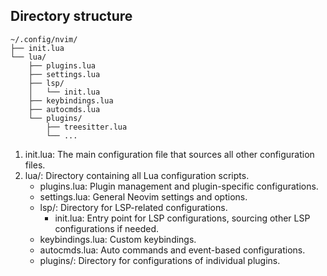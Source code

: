 ## Directory structure
```
~/.config/nvim/
├── init.lua
└── lua/
    ├── plugins.lua
    ├── settings.lua
    ├── lsp/
    │   └── init.lua
    ├── keybindings.lua
    ├── autocmds.lua
    └── plugins/
        ├── treesitter.lua
        └── ...
```

1. init.lua: The main configuration file that sources all other configuration files.
2. lua/: Directory containing all Lua configuration scripts.
    - plugins.lua: Plugin management and plugin-specific configurations.
    - settings.lua: General Neovim settings and options.
    - lsp/: Directory for LSP-related configurations.
        - init.lua: Entry point for LSP configurations, sourcing other LSP configurations if needed.
    - keybindings.lua: Custom keybindings.
    - autocmds.lua: Auto commands and event-based configurations.
    - plugins/: Directory for configurations of individual plugins.
